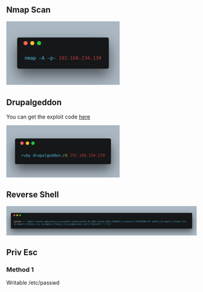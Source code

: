 
## Nmap Scan

<img src="../images/carbon.png" width="300">

## Drupalgeddon 

You can get the exploit code [here](https://github.com/dreadlocked/Drupalgeddon2/blob/master/drupalgeddon2.rb)

<img src="../images/carbon (1).png" width="300">

## Reverse Shell

<img src="../images/carbon (2).png">

## Priv Esc 
### Method 1

Writable /etc/passwd 
